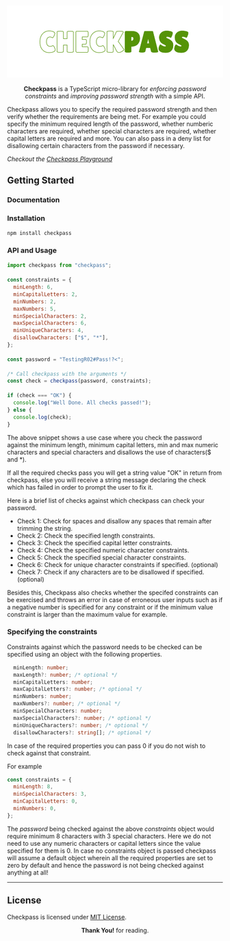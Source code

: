 ![Checkpass](./public/Checkpass.png)

<p style="text-align:center">
  <b>Checkpass</b> is a TypeScript micro-library for <i>enforcing password constraints</i> and <i>improving password strength</i> with a simple API.
</p>

Checkpass allows you to specify the required password strength and then verify
whether the requirements are being met. For example you could specify the minimum
required length of the password, whether numberic characters are required, whether special characters are required, whether capital letters are required and more.
You can also pass in a deny list for disallowing certain characters from the password if necessary.

_Checkout the [Checkpass Playground](https://checkpass-playground.netlify.app/)_

## Getting Started

### Documentation

### Installation

```
npm install checkpass
```

### API and Usage

```javascript
import checkpass from "checkpass";

const constraints = {
  minLength: 6,
  minCapitalLetters: 2,
  minNumbers: 2,
  maxNumbers: 5,
  minSpecialCharacters: 2,
  maxSpecialCharacters: 6,
  minUniqueCharacters: 4,
  disallowCharacters: ["$", "*"],
};

const password = "TestingR02#Pass!?<";

/* Call checkpass with the arguments */
const check = checkpass(password, constraints);

if (check === "OK") {
  console.log("Well Done. All checks passed!");
} else {
  console.log(check);
}
```

The above snippet shows a use case where you check the password against the minimum length,
minimum capital letters, min and max numeric characters and special characters and disallows the
use of characters($ and \*).

If all the required checks pass you will get a string value "OK" in return from checkpass, else you will
receive a string message declaring the check which has failed in order to prompt the user to fix it.

Here is a brief list of checks against which checkpass can check your password.

- Check 1: Check for spaces and disallow any spaces that remain after trimming the string.
- Check 2: Check the specified length constraints.
- Check 3: Check the specified capital letter constraints.
- Check 4: Check the specified numeric character constraints.
- Check 5: Check the specified special character constraints.
- Check 6: Check for unique character constraints if specified. (optional)
- Check 7: Check if any characters are to be disallowed if specified. (optional)

Besides this, Checkpass also checks whether the specifed constraints can be exercised and throws an error in case of erroneous user inputs such as
if a negative number is specified for any constraint or if the minimum value constraint is larger than the maximum value for example.

### Specifying the constraints

Constraints against which the password needs to be checked can be specified using an object with the following properties.

```typescript
  minLength: number;
  maxLength?: number; /* optional */
  minCapitalLetters: number;
  maxCapitalLetters?: number; /* optional */
  minNumbers: number;
  maxNumbers?: number; /* optional */
  minSpecialCharacters: number;
  maxSpecialCharacters?: number; /* optional */
  minUniqueCharacters?: number; /* optional */
  disallowCharacters?: string[]; /* optional */
```

In case of the required properties you can pass 0 if you do not wish to check against
that constraint.

For example

```javascript
const constraints = {
  minLength: 8,
  minSpecialCharacters: 3,
  minCapitalLetters: 0,
  minNumbers: 0,
};
```

The _password_ being checked against the above _constraints_ object would require minimum 8 characters with 3 special characters. Here we do not need to use any numeric characters or capital letters since the value specified for them is 0.
In case no constraints object is passed checkpass will assume a default object wherein all the required properties are set to zero by default and hence the password is not being checked against anything at all!

---

## License

Checkpass is licensed under [MIT License](./LICENSE).

<p style="text-align:center"><b>Thank You!</b> for reading.</p>
